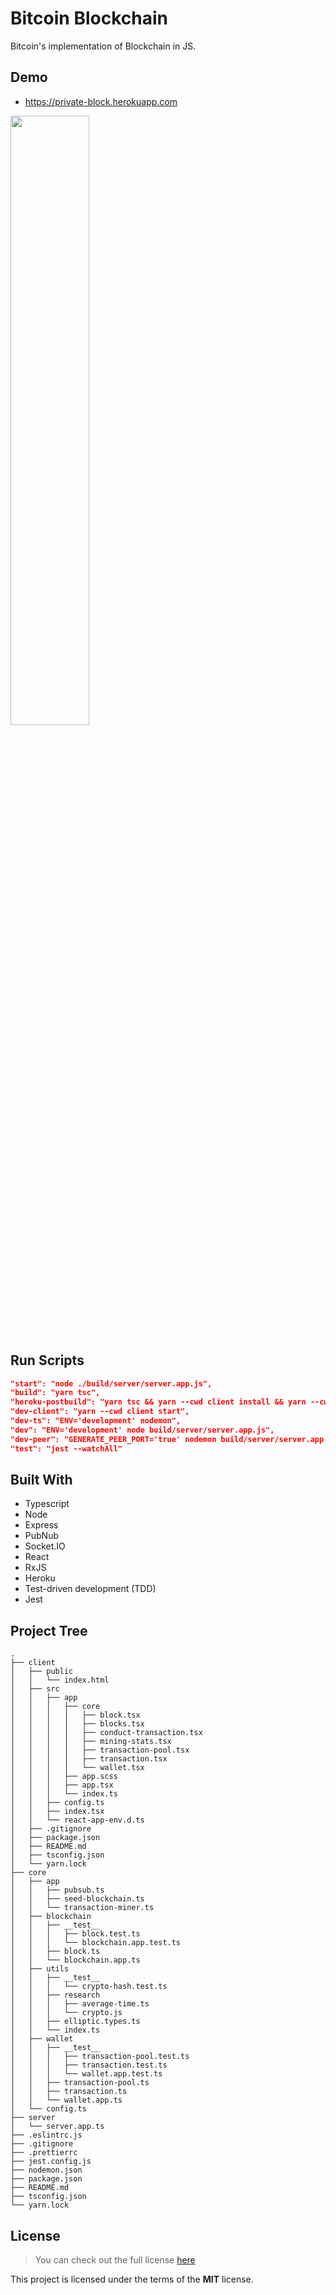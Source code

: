 # Bitcoin Blockchain

Bitcoin's implementation of Blockchain in JS.

## Demo

* https://private-block.herokuapp.com

<img src="https://i.ibb.co/8PR1nQH/Screen-Shot-2020-07-04-at-20-36-35.png" width="50%">

## Run Scripts
```json
"start": "node ./build/server/server.app.js",
"build": "yarn tsc",
"heroku-postbuild": "yarn tsc && yarn --cwd client install && yarn --cwd client build",
"dev-client": "yarn --cwd client start",
"dev-ts": "ENV='development' nodemon",
"dev": "ENV='development' node build/server/server.app.js",
"dev-peer": "GENERATE_PEER_PORT='true' nodemon build/server/server.app.js",
"test": "jest --watchAll"
```

## Built With
* Typescript
* Node
* Express
* PubNub
* Socket.IO
* React
* RxJS
* Heroku
* Test-driven development (TDD)
* Jest

## Project Tree
```
.
├── client
│   ├── public
│   │   └── index.html
│   ├── src
│   │   ├── app
│   │   │   ├── core
│   │   │   │   ├── block.tsx
│   │   │   │   ├── blocks.tsx
│   │   │   │   ├── conduct-transaction.tsx
│   │   │   │   ├── mining-stats.tsx
│   │   │   │   ├── transaction-pool.tsx
│   │   │   │   ├── transaction.tsx
│   │   │   │   └── wallet.tsx
│   │   │   ├── app.scss
│   │   │   ├── app.tsx
│   │   │   └── index.ts
│   │   ├── config.ts
│   │   ├── index.tsx
│   │   └── react-app-env.d.ts
│   ├── .gitignore
│   ├── package.json
│   ├── README.md
│   ├── tsconfig.json
│   └── yarn.lock
├── core
│   ├── app
│   │   ├── pubsub.ts
│   │   ├── seed-blockchain.ts
│   │   └── transaction-miner.ts
│   ├── blockchain
│   │   ├── __test__
│   │   │   ├── block.test.ts
│   │   │   └── blockchain.app.test.ts
│   │   ├── block.ts
│   │   └── blockchain.app.ts
│   ├── utils
│   │   ├── __test__
│   │   │   └── crypto-hash.test.ts
│   │   ├── research
│   │   │   ├── average-time.ts
│   │   │   └── crypto.js
│   │   ├── elliptic.types.ts
│   │   └── index.ts
│   ├── wallet
│   │   ├── __test__
│   │   │   ├── transaction-pool.test.ts
│   │   │   ├── transaction.test.ts
│   │   │   └── wallet.app.test.ts
│   │   ├── transaction-pool.ts
│   │   ├── transaction.ts
│   │   └── wallet.app.ts
│   └── config.ts
├── server
│   └── server.app.ts
├── .eslintrc.js
├── .gitignore
├── .prettierrc
├── jest.config.js
├── nodemon.json
├── package.json
├── README.md
├── tsconfig.json
└── yarn.lock
```

## License
>You can check out the full license [here](https://github.com/deployAt/blockchain/blob/master/LICENSE)

This project is licensed under the terms of the **MIT** license.
